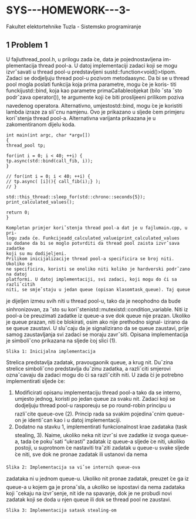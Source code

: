 # SYS---HOMEWORK---3-
Fakultet elektortehnike Tuzla - Sistemsko programiranje

## 1 Problem 1

U fajluthread_pool.h, u prilogu zada ́ce, data je pojednostavljena im-
plementacija thread pool-a. U datoj implementaciji zadaci koji se mogu
izvrˇsavati u thread pool-u predstavljeni sustd::function<void()>tipom.
Zadaci se dodjeljuju thread pool-u pozivom metodaasync. Da bi se u
thread pool mogla poslati funkcija koja prima parametre, mogu ́ce je koris-
titi funckijustd::bind, koja kao parametre primaCallableobjekat (bilo
ˇsta ˇsto podrˇzava operator()), te argumente koji ́ce biti proslijeeni prilikom
poziva navedenog operatora. Alternativno, umjestostd::bind, mogu ́ce je
koristiti lambda izraze za sliˇcnu namjenu. Ovo je prikazano u sljede ́cem
primjeru koriˇstenja thread pool-a. Alternativna varijanta prikazana je u
zakomentiranom dijelu koda.

```
int main(int argc, char *argv[])
{
thread_pool tp;
```
```
for(int i = 0; i < 40; ++i) {
tp.async(std::bind(call_fib, i));
}
```
```
// for(int i = 0; i < 40; ++i) {
// tp.async( [i](){ call_fib(i);} );
// }
```
```
std::this_thread::sleep_for(std::chrono::seconds{5});
print_calculated_values();
```
```
return 0;
}
```
```
Kompletan primjer koriˇstenja thread pool-a dat je u fajlumain.cpp, u pri-
logu zada ́ce. Funkcijeadd_calculated_valueiprint_calculated_values
su dodane da bi se moglo potvrditi da thread pool zaista izvrˇsava zadatke
koji su mu dodijeljeni.
Prilikom inicijalizacije thread pool-a specificira se broj niti. Ukoliko se
ne specificira, koristi se onoliko niti koliko je hardverski podrˇzano na datoj
platformi. U datoj implementaciji, svi zadaci, koji mogu do ́ci sa razliˇcitih
niti, se smjeˇstaju u jedan queue (opisan klasomtask_queue). Taj queue
```

je dijeljen izmeu svih niti u thread pool-u, tako da je neophodno da bude
sinhronizovan, za ˇsto su koriˇstenistd::mutexistd::condition_variable.
Niti iz pool-a ́ce preuzimati zadatke iz queue-a sve dok queue nije prazan.
Ukoliko je queue prazan, niti ́ce blokirati, osim ako nije prethodno signal-
izirano da se queue zaustavi. U sluˇcaju da je signalizirano da se queue
zaustavi, prije samog zaustavljanja svi zadaci se moraju zavrˇsiti. Opisana
implementacija je simboliˇcno prikazana na sljede ́coj slici (1).

```
Slika 1: Inicijalna implementacija
```
Strelica predstavlja zadatak, pravougaonik queue, a krug nit. Duˇzina
strelice simboliˇcno predstavlja duˇzinu zadatka, a razliˇciti smjerovi oznaˇcavaju
da zadaci mogu do ́ci sa razliˇcitih niti.
U zada ́ci je potrebno implementirati sljede ́ce:

1. Modificirati opisanu implementaciju thread pool-a tako da se interno,
    umjesto jednog, koristi po jedan queue za svaku nit. Zadaci koji se
    dodjeljuju thread pool-u rasporeuju se po round-robin principu u
    razliˇcite queue-ove (2). Princip rada sa svakim pojedinaˇcnim queue-
    on je identiˇcan kao i u datoj implementaciji.
2. Dodatno na stavku 1, implementirati funkcionalnost krae zadataka
    (task stealing, 3). Naime, ukoliko neka nit izvrˇsi sve zadatke iz svoga
    queue-a, tada ́ce pokuˇsati “ukrasti” zadatak iz queue-a sljede ́ce niti,
    ukoliko postoji, u suprotnom ́ce nastaviti traˇziti zadatak u queue-u
    svake sljede ́ce niti, sve dok ne pronae zadatak ili ustanovi da nema


```
Slika 2: Implementacija sa viˇse internih queue-ova
```
zadataka ni u jednom queue-u. Ukoliko nit pronae zadatak, preuzet
́ce ga iz queue-a u kojem ga je pronaˇsla, a ukoliko se ispostavi da
nema zadataka koji ˇcekaju na izvrˇsenje, nit ide na spavanje, dok je ne
probudi novi zadatak koji se doda u njen queue ili dok se thread pool
ne zaustavi.

```
Slika 3: Implementacija satask stealing-om
```
